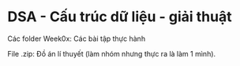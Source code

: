 # DSA - Cấu trúc dữ liệu - giải thuật

Các folder Week0x: Các bài tập thực hành 

File .zip: Đồ án lí thuyết (làm nhóm nhưng thực ra là làm 1 mình).
